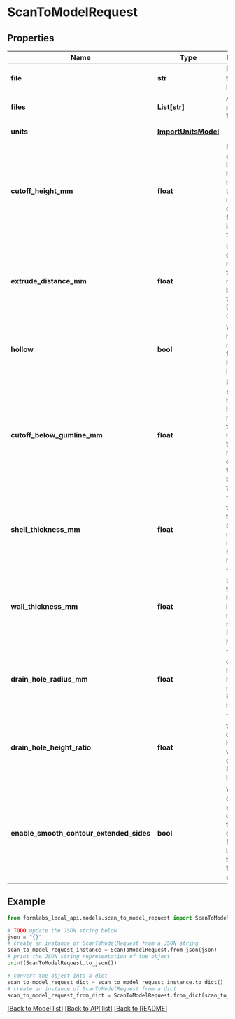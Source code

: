 # ScanToModelRequest


## Properties

Name | Type | Description | Notes
------------ | ------------- | ------------- | -------------
**file** | **str** | Full path to the file to load | 
**files** | **List[str]** | Array of paths to the files to load | [optional] 
**units** | [**ImportUnitsModel**](ImportUnitsModel.md) |  | [optional] [default to ImportUnitsModel.DETECTED]
**cutoff_height_mm** | **float** | Remove all scan data below this height (in mm) from the model, replace with extrude from the bottom of the model. | 
**extrude_distance_mm** | **float** | Extrude this distance (in mm) from the removed bottom of the model. Default is 0mm. | [optional] 
**hollow** | **bool** | Whether to hollow the model and fill in with a honeycomb infill. | [optional] 
**cutoff_below_gumline_mm** | **float** | Remove all scan data below this height (in mm) from the model, relative to the gumline, replace with extrude from the bottom of the model. | [optional] 
**shell_thickness_mm** | **float** | The thickness of the outer shell of the model, in mm. Requires hollow&#x3D;true. | [optional] 
**wall_thickness_mm** | **float** | The thickness of the honeycomb infill of the model, in mm. Requires hollow&#x3D;true. | [optional] 
**drain_hole_radius_mm** | **float** | The radius of drain holes in the model, in mm. Requires hollow&#x3D;true. | [optional] [default to 1.5]
**drain_hole_height_ratio** | **float** | The ratio of the height of the drain hole to the width of the drain hole. Requires hollow&#x3D;true. | [optional] [default to 1]
**enable_smooth_contour_extended_sides** | **bool** | Whether to enable smoothing contours that are extended from the bottom of the model to form base sides. | [optional] [default to True]

## Example

```python
from formlabs_local_api.models.scan_to_model_request import ScanToModelRequest

# TODO update the JSON string below
json = "{}"
# create an instance of ScanToModelRequest from a JSON string
scan_to_model_request_instance = ScanToModelRequest.from_json(json)
# print the JSON string representation of the object
print(ScanToModelRequest.to_json())

# convert the object into a dict
scan_to_model_request_dict = scan_to_model_request_instance.to_dict()
# create an instance of ScanToModelRequest from a dict
scan_to_model_request_from_dict = ScanToModelRequest.from_dict(scan_to_model_request_dict)
```
[[Back to Model list]](../README.md#documentation-for-models) [[Back to API list]](../README.md#documentation-for-api-endpoints) [[Back to README]](../README.md)



